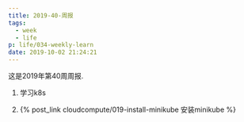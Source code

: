 ```yaml
---
title: 2019-40-周报
tags:
  - week
  - life
p: life/034-weekly-learn
date: 2019-10-02 21:24:21
---
```


这是2019年第40周周报.

1. 学习k8s

2. {% post_link cloudcompute/019-install-minikube 安装minikube %}



